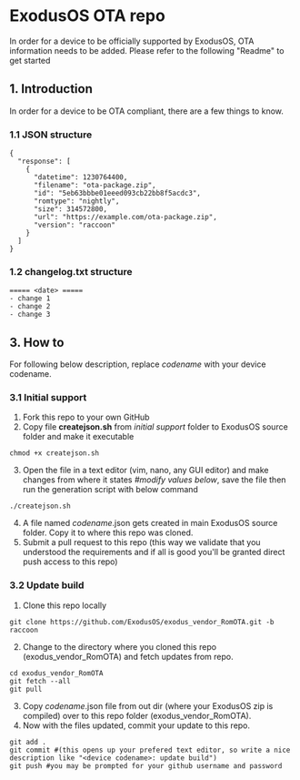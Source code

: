 # ExodusOS OTA repo
In order for a device to be officially supported by ExodusOS, OTA information needs to be added.
Please refer to the following "Readme" to get started

## 1. Introduction ##
In order for a device to be OTA compliant, there are a few things to know.

### 1.1 JSON structure ###
```
{
  "response": [
    {
      "datetime": 1230764400,
      "filename": "ota-package.zip",
      "id": "5eb63bbbe01eeed093cb22bb8f5acdc3",
      "romtype": "nightly",
      "size": 314572800,
      "url": "https://example.com/ota-package.zip",
      "version": "raccoon"
    }
  ]
}
```

### 1.2 changelog.txt structure ### 
```
===== <date> =====
- change 1
- change 2
- change 3
```

## 3. How to ##
For following below description, replace *codename* with your device codename. 
### 3.1 Initial support ###
1. Fork this repo to your own GitHub
2. Copy file **createjson.sh** from *initial support* folder to ExodusOS source folder and make it executable
```
chmod +x createjson.sh
```
3. Open the file in a text editor (vim, nano, any GUI editor) and make changes from where it states *#modify values below*, save the file then run the generation script with below command
```
./createjson.sh
```
4. A file named *codename*.json gets created in main ExodusOS source folder. Copy it to where this repo was cloned.
5. Submit a pull request to this repo (this way we validate that you understood the requirements and if all is good you'll be granted direct push access to this repo)

### 3.2 Update build ###
1. Clone this repo locally
```
git clone https://github.com/ExodusOS/exodus_vendor_RomOTA.git -b raccoon
```
2. Change to the directory where you cloned this repo (exodus_vendor_RomOTA) and fetch updates from repo.
```
cd exodus_vendor_RomOTA
git fetch --all
git pull
```
3. Copy *codename*.json file from out dir (where your ExodusOS zip is compiled) over to this repo folder (exodus_vendor_RomOTA).
4. Now with the files updated, commit your update to this repo.
```
git add .
git commit #(this opens up your prefered text editor, so write a nice description like "<device codename>: update build")
git push #you may be prompted for your github username and password
```
